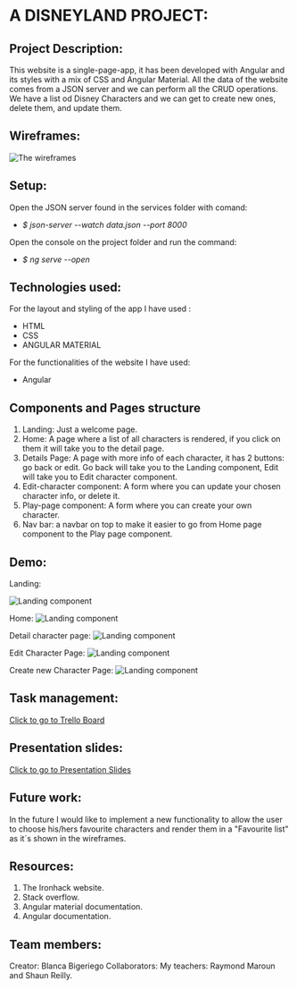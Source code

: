 # A DISNEYLAND PROJECT:

## Project Description:
This website is a single-page-app, it has been developed with Angular and its styles with a mix of CSS and Angular Material.
All the data of the website comes from a JSON server and we can perform all the CRUD operations.
We have a list od Disney Characters and we can get to create new ones, delete them, and update them.

## Wireframes:
  

![The wireframes](src/assets/angular-pro.png)

## Setup:
Open the JSON server found in the services folder with comand:

 - *$ json-server --watch data.json --port 8000*

Open the console on the project folder and run the command:

 - *$ ng serve --open*

## Technologies used:
For the layout and styling of the app I have used : 

 - HTML
 - CSS
 - ANGULAR MATERIAL

For the functionalities of the website I have used:

 - Angular

##    Components and Pages structure

 1. Landing: Just a welcome page.
 2. Home: A page where a list of all characters is rendered, if you click on them it will take you to the detail page.
 3. Details Page: A page with more info of each character, it has 2 buttons: go back or edit. Go back will take you to the Landing component, Edit will take you to Edit character component.
 4. Edit-character component: A form where you can update your chosen character info, or delete it.
 5. Play-page component: A form where you can create your own character.
 6. Nav bar: a navbar on top to make it easier to go from Home page component to the Play page component.


## Demo:
Landing:

![Landing component](src/assets/landing.png)

Home:
![Landing component](src/assets/detail-of-home.png)

Detail character page:
![Landing component](src/assets/detail-page.png)

Edit Character Page:
![Landing component](src/assets/edit-character.png)

Create new Character Page:
![Landing component](src/assets/create-page.png)

## Task management:
[Click to go to Trello Board](https://trello.com/b/m7CcZ0yR/angular-porject)

## Presentation slides:
[Click to go to Presentation Slides](https://www.canva.com/design/DAFUeWHDXEc/e07b7ixThljf_WEAyZ-33Q/edit)


## Future work:
In the future I would like to implement a new functionality to allow the user to choose his/hers favourite characters and render them in a "Favourite list" as it´s shown in the wireframes.

## Resources:

 1. The Ironhack website.
 2. Stack overflow.
 3. Angular material documentation.
 4. Angular documentation.
 

## Team members:
Creator: Blanca Bigeriego
Collaborators: My teachers: Raymond Maroun and Shaun Reilly.
